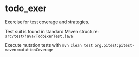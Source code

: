 # todo_exer

Exercise for test coverage and strategies.

Test suit is found in standard Maven structure: `src/test/java/TodoExerTest.java`

Execute mutation tests with `mvn clean test org.pitest:pitest-maven:mutationCoverage`
